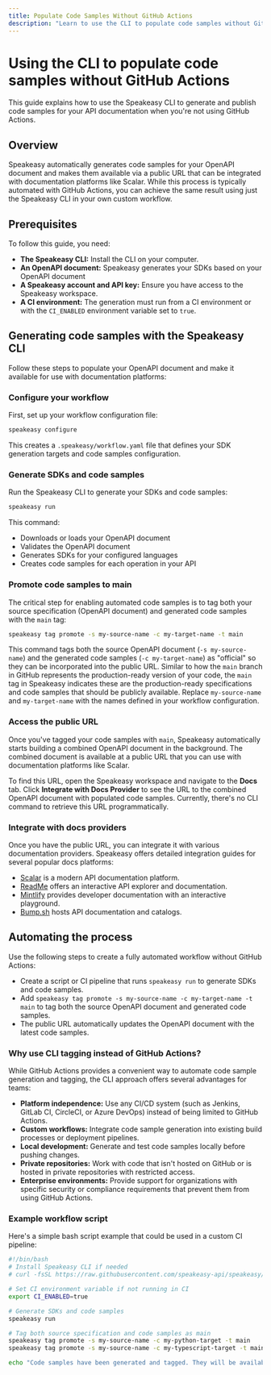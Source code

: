 ```yaml
---
title: Populate Code Samples Without GitHub Actions
description: "Learn to use the CLI to populate code samples without GitHub Actions."
---
```


# Using the CLI to populate code samples without GitHub Actions

This guide explains how to use the Speakeasy CLI to generate and publish code samples for your API documentation when you're not using GitHub Actions.

## Overview

Speakeasy automatically generates code samples for your OpenAPI document and makes them available via a public URL that can be integrated with documentation platforms like Scalar. While this process is typically automated with GitHub Actions, you can achieve the same result using just the Speakeasy CLI in your own custom workflow.

## Prerequisites

To follow this guide, you need:

- **The Speakeasy CLI:** Install the CLI on your computer.
- **An OpenAPI document:** Speakeasy generates your SDKs based on your OpenAPI document
- **A Speakeasy account and API key:** Ensure you have access to the Speakeasy workspace.
- **A CI environment:** The generation must run from a CI environment or with the `CI_ENABLED` environment variable set to `true`.

## Generating code samples with the Speakeasy CLI

Follow these steps to populate your OpenAPI document and make it available for use with documentation platforms:

### Configure your workflow

First, set up your workflow configuration file:

```bash
speakeasy configure
```

This creates a `.speakeasy/workflow.yaml` file that defines your SDK generation targets and code samples configuration.

### Generate SDKs and code samples

Run the Speakeasy CLI to generate your SDKs and code samples:

```bash
speakeasy run
```

This command:

- Downloads or loads your OpenAPI document
- Validates the OpenAPI document
- Generates SDKs for your configured languages
- Creates code samples for each operation in your API

### Promote code samples to main

The critical step for enabling automated code samples is to tag both your source specification (OpenAPI document) and generated code samples with the `main` tag:

```bash
speakeasy tag promote -s my-source-name -c my-target-name -t main
```

This command tags both the source OpenAPI document (`-s my-source-name`) and the generated code samples (`-c my-target-name`) as "official" so they can be incorporated into the public URL. Similar to how the `main` branch in GitHub represents the production-ready version of your code, the `main` tag in Speakeasy indicates these are the production-ready specifications and code samples that should be publicly available. Replace `my-source-name` and `my-target-name` with the names defined in your workflow configuration.

### Access the public URL

Once you've tagged your code samples with `main`, Speakeasy automatically starts building a combined OpenAPI document in the background. The combined document is available at a public URL that you can use with documentation platforms like Scalar.

To find this URL, open the Speakeasy workspace and navigate to the **Docs** tab. Click **Integrate with Docs Provider** to see the URL to the combined OpenAPI document with populated code samples. Currently, there's no CLI command to retrieve this URL programmatically.

### Integrate with docs providers

Once you have the public URL, you can integrate it with various documentation providers. Speakeasy offers detailed integration guides for several popular docs platforms:

- [Scalar](/docs/sdk-docs/integrations/scalar) is a modern API documentation platform.
- [ReadMe](/docs/sdk-docs/integrations/readme) offers an interactive API explorer and documentation.
- [Mintlify](/docs/sdk-docs/integrations/mintlify) provides developer documentation with an interactive playground.
- [Bump.sh](/docs/sdk-docs/integrations/bump) hosts API documentation and catalogs.

## Automating the process

Use the following steps to create a fully automated workflow without GitHub Actions:

- Create a script or CI pipeline that runs `speakeasy run` to generate SDKs and code samples.
- Add `speakeasy tag promote -s my-source-name -c my-target-name -t main` to tag both the source OpenAPI document and generated code samples.
- The public URL automatically updates the OpenAPI document with the latest code samples.

### Why use CLI tagging instead of GitHub Actions?

While GitHub Actions provides a convenient way to automate code sample generation and tagging, the CLI approach offers several advantages for teams:

- **Platform independence:** Use any CI/CD system (such as Jenkins, GitLab CI, CircleCI, or Azure DevOps) instead of being limited to GitHub Actions.
- **Custom workflows:** Integrate code sample generation into existing build processes or deployment pipelines.
- **Local development:** Generate and test code samples locally before pushing changes.
- **Private repositories:** Work with code that isn't hosted on GitHub or is hosted in private repositories with restricted access.
- **Enterprise environments:** Provide support for organizations with specific security or compliance requirements that prevent them from using GitHub Actions.

### Example workflow script

Here's a simple bash script example that could be used in a custom CI pipeline:

```bash
#!/bin/bash
# Install Speakeasy CLI if needed
# curl -fsSL https://raw.githubusercontent.com/speakeasy-api/speakeasy/main/install.sh | sh

# Set CI environment variable if not running in CI
export CI_ENABLED=true

# Generate SDKs and code samples
speakeasy run

# Tag both source specification and code samples as main
speakeasy tag promote -s my-source-name -c my-python-target -t main
speakeasy tag promote -s my-source-name -c my-typescript-target -t main

echo "Code samples have been generated and tagged. They will be available at the public URL in the Speakeasy dashboard."
```
